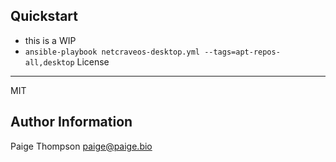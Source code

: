 Quickstart
------------
-  this is a WIP
- `ansible-playbook netcraveos-desktop.yml --tags=apt-repos-all,desktop`
License
-------

MIT

Author Information
------------------

Paige Thompson <paige@paige.bio>
